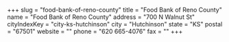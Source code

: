 +++
slug = "food-bank-of-reno-county"
title = "Food Bank of Reno County"
name = "Food Bank of Reno County"
address = "700 N Walnut St"
cityIndexKey = "city-ks-hutchinson"
city = "Hutchinson"
state = "KS"
postal = "67501"
website = ""
phone = "620 665-4076"
fax = ""
+++
